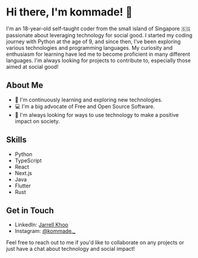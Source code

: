 # Hi there, I'm kommade! 👋

I'm an 18-year-old self-taught coder from the small island of Singapore 🇸🇬 passionate about leveraging technology for social good. I started my coding journey with Python at the age of 9, and since then, I've been exploring various technologies and programming languages. My curiosity and enthusiasm for learning have led me to become proficient in many different languages. I'm always looking for projects to contribute to, especially those aimed at social good!

## About Me

- 🌱 I'm continuously learning and exploring new technologies.
- 💻 I'm a big advocate of Free and Open Source Software.
- 🚀 I'm always looking for ways to use technology to make a positive impact on society.

## Skills

- Python
- TypeScript
- React
- Next.js
- Java
- Flutter
- Rust

## Get in Touch

- LinkedIn: [Jarrell Khoo](https://www.linkedin.com/in/jarrell-khoo-ba582520a/)
- Instagram: [@kommade._](https://www.instagram.com/kommade._/)

Feel free to reach out to me if you'd like to collaborate on any projects or just have a chat about technology and social impact!

